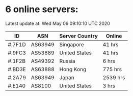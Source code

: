 # 6 online servers:

Latest update at: Wed May 06 09:10:10 UTC 2020

| ID | ASN | Server Country | Online |
| -- | --- | -------------- | ------ |
| #.7F1D | AS63949 | Singapore | 41 hrs |
| #.9FC3 | AS53889 | United States | 41 hrs |
| #.1F2B | AS49392 | Russia | 6 hrs |
| #.BD3E | AS63888 | Hong Kong | 775 hrs |
| #.2A79 | AS63949 | Japan | 2539 hrs |
| #.E140 | AS8100 | United States | 3 hrs |

